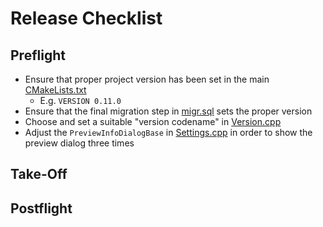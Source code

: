 # Release Checklist

## Preflight

- Ensure that proper project version has been set in the main [CMakeLists.txt](CMakeLists.txt)
  * E.g. `VERSION 0.11.0`
- Ensure that the final migration step in [migr.sql](src/Persistence/src/Dao/SQLite/Migration/migr.sql) sets the proper version
- Choose and set a suitable "version codename" in [Version.cpp](src/Kernel/src/Version.cpp)
- Adjust the `PreviewInfoDialogBase` in [Settings.cpp](src/Kernel/src/Settings.cpp) in order to show the preview dialog three times

## Take-Off

## Postflight
